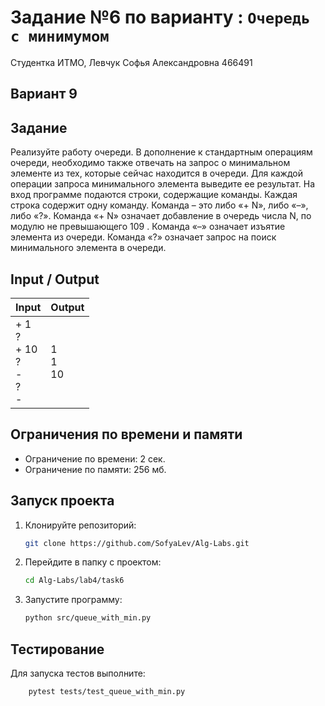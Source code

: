 # Задание №6 по варианту  : `Очередь с минимумом`

Студентка ИТМО,  Левчук Софья Александровна  466491

## Вариант 9

## Задание 
Реализуйте работу очереди. В дополнение к стандартным операциям очереди,
необходимо также отвечать на запрос о минимальном элементе из тех, которые
сейчас находится в очереди. Для каждой операции запроса минимального элемента выведите ее результат.
На вход программе подаются строки, содержащие команды. Каждая строка
содержит одну команду. Команда – это либо «+ N», либо «–», либо «?». Команда
«+ N» означает добавление в очередь числа N, по модулю не превышающего 109
.
Команда «–» означает изъятие элемента из очереди. Команда «?» означает запрос
на поиск минимального элемента в очереди.
 
## Input / Output 

| Input                                      | Output         |
|--------------------------------------------|----------------|
| + 1<br/>?<br/>+ 10<br/>?<br/>-<br/>?<br/>- | 1<br/>1<br/>10 |


## Ограничения по времени и памяти

- Ограничение по времени: 2 сек.
- Ограничение по памяти: 256 мб.


## Запуск проекта
1. Клонируйте репозиторий:
   ```bash
   git clone https://github.com/SofyaLev/Alg-Labs.git
   ```
2. Перейдите в папку с проектом:
   ```bash
   cd Alg-Labs/lab4/task6
   ```
3. Запустите программу:
   ```bash
   python src/queue_with_min.py
   ```


## Тестирование
Для запуска тестов выполните:
```bash
    pytest tests/test_queue_with_min.py
```